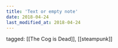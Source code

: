 ```yaml
---
title: 'Text or empty note'
date: 2018-04-24
last_modified_at: 2018-04-24
---
```

tagged: [[The Cog is Dead]], [[steampunk]]
<iframe frameborder="0" height="1" id="ga_target" scrolling="no" style="background-color:transparent; overflow:hidden; position:absolute; top:0; left:0; z-index:9999;" width="1"></iframe>